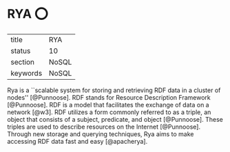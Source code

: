 # RYA :o:


|          |         |
| -------- | ------- |
| title    | RYA     | 
| status   | 10      |
| section  | NoSQL   |
| keywords | NoSQL   |



Rya is a ``scalable system for storing and retrieving RDF data in a
cluster of nodes'' [@Punnoose]. RDF stands for Resource
Description Framework [@Punnoose]. RDF is a model that facilitates
the exchange of data on a network [@w3]. RDF utilizes a form
commonly referred to as a triple, an object that consists of a
subject, predicate, and object [@Punnoose].  These triples are
used to describe resources on the Internet [@Punnoose]. Through
new storage and querying techniques, Rya aims to make accessing RDF
data fast and easy [@apacherya].


     

